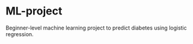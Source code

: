 # ML-project
Beginner-level machine learning project to predict diabetes using logistic regression.
